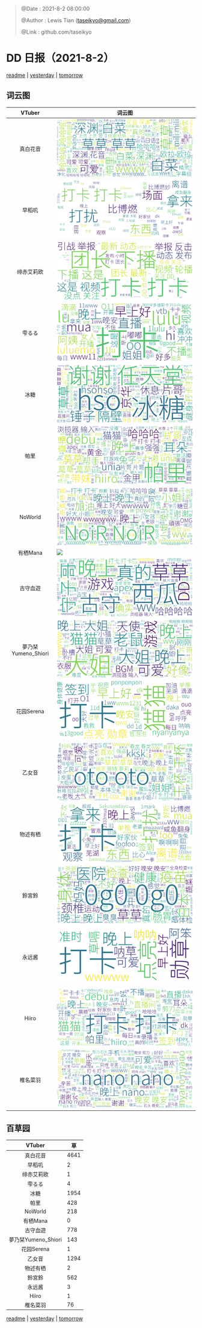 > @Date    : 2021-8-2 08:00:00
>
> @Author  : Lewis Tian (taseikyo@gmail.com)
>
> @Link    : github.com/taseikyo

# DD 日报（2021-8-2）

[readme](../README.md) | [yesterday](2021-8-1.md) | [tomorrow](2021-8-3.md)

## 词云图

|VTuber|词云图|
|:-:|-|
|真白花音|![](../../images/daily/21402309_2021-8-2_purge_wordcloud.png)|
|早稻叽|![](../../images/daily/41682_2021-8-2_purge_wordcloud.png)|
|绯赤艾莉欧|![](../../images/daily/21396545_2021-8-2_purge_wordcloud.png)|
|雫るる|![](../../images/daily/21013446_2021-8-2_purge_wordcloud.png)|
|冰糖|![](../../images/daily/876396_2021-8-2_purge_wordcloud.png)|
|帕里|![](../../images/daily/4895312_2021-8-2_purge_wordcloud.png)|
|NoWorld|![](../../images/daily/21448649_2021-8-2_purge_wordcloud.png)|
|有栖Mana|![](../../images/daily/6542258_2021-8-2_purge_wordcloud.png)|
|古守血遊|![](../../images/daily/8725120_2021-8-2_purge_wordcloud.png)|
|夢乃栞Yumeno_Shiori|![](../../images/daily/14052636_2021-8-2_purge_wordcloud.png)|
|花园Serena|![](../../images/daily/14327465_2021-8-2_purge_wordcloud.png)|
|乙女音|![](../../images/daily/21320551_2021-8-2_purge_wordcloud.png)|
|物述有栖|![](../../images/daily/21449083_2021-8-2_purge_wordcloud.png)|
|鈴宮鈴|![](../../images/daily/21685677_2021-8-2_purge_wordcloud.png)|
|永远酱|![](../../images/daily/21701071_2021-8-2_purge_wordcloud.png)|
|Hiiro|![](../../images/daily/21919321_2021-8-2_purge_wordcloud.png)|
|椎名菜羽|![](../../images/daily/22347054_2021-8-2_purge_wordcloud.png)|

## 百草园

|VTuber|草|
|:-:|-|
|真白花音|4641|
|早稻叽|2|
|绯赤艾莉欧|1|
|雫るる|4|
|冰糖|1954|
|帕里|428|
|NoWorld|218|
|有栖Mana|0|
|古守血遊|778|
|夢乃栞Yumeno_Shiori|143|
|花园Serena|1|
|乙女音|1294|
|物述有栖|2|
|鈴宮鈴|562|
|永远酱|3|
|Hiiro|1|
|椎名菜羽|76|

[readme](../README.md) | [yesterday](2021-8-1.md) | [tomorrow](2021-8-3.md)
